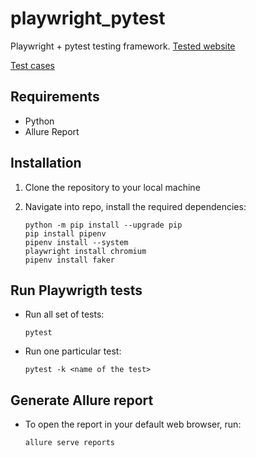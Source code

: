 # playwright_pytest

Playwright + pytest testing framework. 
[Tested website](https://www.automationexercise.com)

[Test cases](https://www.automationexercise.com/test_cases)

## Requirements

- Python
- Allure Report

## Installation

1. Clone the repository to your local machine
  
2. Navigate into repo, install the required dependencies:
    ```
    python -m pip install --upgrade pip
    pip install pipenv
    pipenv install --system
    playwright install chromium
    pipenv install faker
    ```

## Run Playwrigth tests

- Run all set of tests:
  ```shell
  pytest
  ```

- Run one particular test:
  ```shell
  pytest -k <name of the test>
  ```

## Generate Allure report

- To open the report in your default web browser, run:
  ```shell
  allure serve reports
  ```

